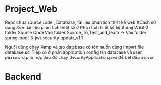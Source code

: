 # Project_Web
Repo chưa source code , Database, tài liệu phân tích thiết kế web 
#Cách sử dụng
Xem tài liệu phân tích thiết kế ở Phân tích thiết kế hệ thông WEB
Ở folder Source Code
Vào folder Source_To_Test_and_learn -> Vào folder spring-boot-3-jwt-security-update_v1.1

Người dùng chạy Xamp và tạo database có tên muốn dùng
Import file database.sql 
Tiếp đó ở phần application config tên database và user password phù hợp 
Sau đó chạy SecurityApplication.java để bắt đầu server

# Backend
